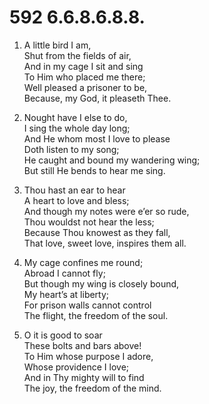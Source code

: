 # 592 6.6.8.6.8.8.

1.  A little bird I am,\
Shut from the fields of air,\
And in my cage I sit and sing\
To Him who placed me there;\
Well pleased a prisoner to be,\
Because, my God, it pleaseth Thee.

2.  Nought have I else to do,\
I sing the whole day long;\
And He whom most I love to please\
Doth listen to my song;\
He caught and bound my wandering wing;\
But still He bends to hear me sing.

3.  Thou hast an ear to hear\
A heart to love and bless;\
And though my notes were e’er so rude,\
Thou wouldst not hear the less;\
Because Thou knowest as they fall,\
That love, sweet love, inspires them all.

4.  My cage confines me round;\
Abroad I cannot fly;\
But though my wing is closely bound,\
My heart’s at liberty;\
For prison walls cannot control\
The flight, the freedom of the soul.

5.  O it is good to soar\
These bolts and bars above!\
To Him whose purpose I adore,\
Whose providence I love;\
And in Thy mighty will to find\
The joy, the freedom of the mind.

